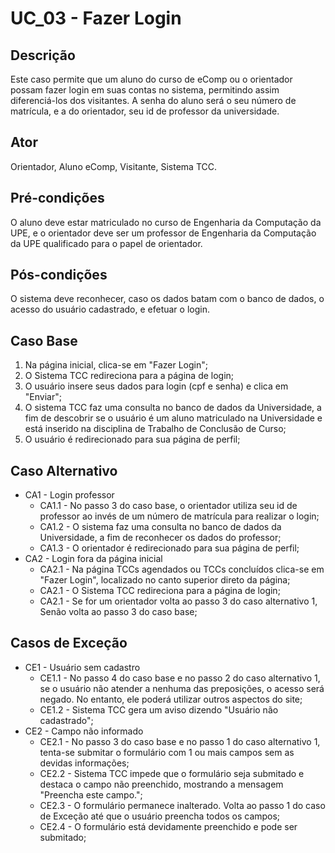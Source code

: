 # UC_03 - Fazer Login

## Descrição
Este caso permite que um aluno do curso de eComp ou o orientador possam fazer login em suas contas no sistema, permitindo assim diferenciá-los dos visitantes. A senha do aluno será o seu número de matrícula, e a do orientador, seu id de professor da universidade.
## Ator
Orientador, Aluno eComp, Visitante, Sistema TCC.
## Pré-condições
O aluno deve estar matriculado no curso de Engenharia da Computação da UPE, e o orientador deve ser um professor de Engenharia da Computação da UPE qualificado para o papel de orientador.
## Pós-condições
O sistema deve reconhecer, caso os dados batam com o banco de dados, o acesso do usuário cadastrado, e efetuar o login.
## Caso Base
1. Na página inicial, clica-se em "Fazer Login";
1. O Sistema TCC redireciona para a página de login;
2. O usuário insere seus dados para login (cpf e senha) e clica em "Enviar";
3. O sistema TCC faz uma consulta no banco de dados da Universidade, a fim de descobrir se o usuário é um aluno matriculado na Universidade e está inserido na disciplina de Trabalho de Conclusão de Curso;
4. O usuário é redirecionado para sua página de perfil;
## Caso Alternativo
* CA1 - Login professor
    * CA1.1 - No passo 3 do caso base, o orientador utiliza seu id de professor ao invés de um número de matrícula para realizar o login;
    * CA1.2 - O sistema faz uma consulta no banco de dados da Universidade, a fim de reconhecer os dados do professor;  
    * CA1.3 - O orientador é redirecionado para sua página de perfil;
* CA2 - Login fora da página inicial
    * CA2.1 - Na página TCCs agendados ou TCCs concluídos clica-se em "Fazer Login", localizado no canto superior direto da página;
    * CA2.1 - O Sistema TCC redireciona para a página de login;
    * CA2.1 - Se for um orientador volta ao passo 3 do caso alternativo 1, Senão volta ao passo 3 do caso base;
## Casos de Exceção
* CE1 - Usuário sem cadastro  
    * CE1.1 - No passo 4 do caso base e no passo 2 do caso alternativo 1, se o usuário não atender a nenhuma das preposições, o acesso será negado. No entanto, ele poderá utilizar outros aspectos do site;
    * CE1.2 - Sistema TCC gera um aviso dizendo "Usuário não cadastrado";
* CE2 - Campo não informado
  * CE2.1 - No passo 3 do caso base e no passo 1 do caso alternativo 1, tenta-se submitar o formulário com 1 ou mais campos sem as devidas informações;
  * CE2.2 - Sistema TCC impede que o formulário seja submitado e destaca o campo não preenchido, mostrando a mensagem "Preencha este campo.";
  * CE2.3 - O formulário permanece inalterado. Volta ao passo 1 do caso de Exceção até que o usuário preencha todos os campos;
  * CE2.4 - O formulário está devidamente preenchido e pode ser submitado;